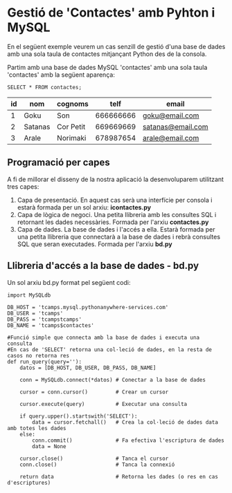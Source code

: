 # Gestió de 'Contactes' amb Pyhton i MySQL
En el següent exemple veurem un cas senzill de gestió d'una base de dades amb una sola taula de contactes mitjançant Python des de la consola.

Partim amb una base de dades MySQL 'contactes' amb una sola taula 'contactes' amb la següent aparença:

`SELECT * FROM contactes;`

|id|nom|cognoms|telf|email|
|--|---|-------|----|-----|
|1|Goku|Son|666666666|goku@email.com|
|2|Satanas|Cor Petit|669669669|satanas@email.com|
|3|Arale|Norimaki|678987654|arale@email.com|

## Programació per capes
A fi de millorar el disseny de la nostra aplicació la desenvoluparem utilitzant tres capes:
1. Capa de presentació. En aquest cas serà una interfície per consola i estarà formada per un sol arxiu: **icontactes.py**
2. Capa de lògica de negoci. Una petita llibreria amb les consultes SQL i retornant les dades necessàries. Formada per l'arxiu **contactes.py**
3. Capa de dades. La base de dades i l'accés a ella. Estarà formada per una petita llibreria que connectarà a la base de dades i rebrà consultes SQL que seran executades. Formada per l'arxiu **bd.py**

## Llibreria d'accés a la base de dades - bd.py
Un sol arxiu bd.py format pel següent codi:
```
import MySQLdb

DB_HOST = 'tcamps.mysql.pythonanywhere-services.com'
DB_USER = 'tcamps'
DB_PASS = 'tcampstcamps'
DB_NAME = 'tcamps$contactes'

#Funció simple que connecta amb la base de dades i executa una consulta
#En cas de 'SELECT' retorna una col·leció de dades, en la resta de casos no retorna res
def run_query(query=''):
    datos = [DB_HOST, DB_USER, DB_PASS, DB_NAME]

    conn = MySQLdb.connect(*datos) # Conectar a la base de dades

    cursor = conn.cursor()         # Crear un cursor

    cursor.execute(query)          # Executar una consulta

    if query.upper().startswith('SELECT'):
        data = cursor.fetchall()   # Crea la col·leció de dades data amb totes les dades
    else:
        conn.commit()              # Fa efectiva l'escriptura de dades
        data = None

    cursor.close()                 # Tanca el cursor
    conn.close()                   # Tanca la connexió

    return data                    # Retorna les dades (o res en cas d'escriptures)
```
